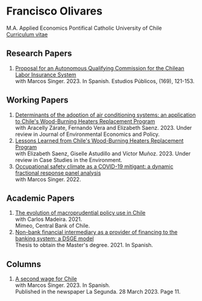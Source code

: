 # Francisco Olivares

M.A. Applied Economics Pontifical Catholic University of Chile  
[Curriculum vitae](https://fco-olivares.github.io/CV.pdf) 

## Research Papers
1. [Proposal for an Autonomous Qualifying Commission for the Chilean Labor Insurance System](https://doi.org/10.38178/07183089/2154220112)  
with Marcos Singer. 2023. In Spanish.
Estudios Públicos, (169), 121-153.

## Working Papers
1. [Determinants of the adoption of air conditioning systems: an application to Chile's Wood-Burning Heaters Replacement Program](https://fco-olivares.github.io/wp/adoption_acs.pdf)  
with Aracelly Zárate, Fernando Vera and Elizabeth Saenz. 2023.
Under review in Journal of Environmental Economics and Policy.
2. [Lessons Learned from Chile's Wood-Burning Heaters Replacement Program](https://fco-olivares.github.io/wp/cs_heaters.pdf)  
with Elizabeth Saenz, Giselle Astudillo and Víctor Muñoz. 2023.
Under review in Case Studies in the Environment.
3. [Occupational safety climate as a COVID-19 mitigant: a dynamic fractional response panel analysis](https://fco-olivares.github.io/wp/sc_covid.pdf)  
with Marcos Singer. 2022.

## Academic Papers
1. [The evolution of macroprudential policy use in Chile](https://fco-olivares.github.io/ap/mp_chile.pdf)  
with Carlos Madeira. 2021.  
Mimeo, Central Bank of Chile.
2. [Non-bank financial intermediary as a provider of financing to the banking system: a DSGE model](https://fco-olivares.github.io/ap/nbfi_dsge.pdf)  
Thesis to obtain the Master's degree. 2021. In Spanish.  

## Columns
1. [A second wage for Chile](https://fco-olivares.github.io/nc/C_ssSQM_LS.pdf)  
with Marcos Singer. 2023. In Spanish.  
Published in the newspaper La Segunda. 28 March 2023. Page 11.

